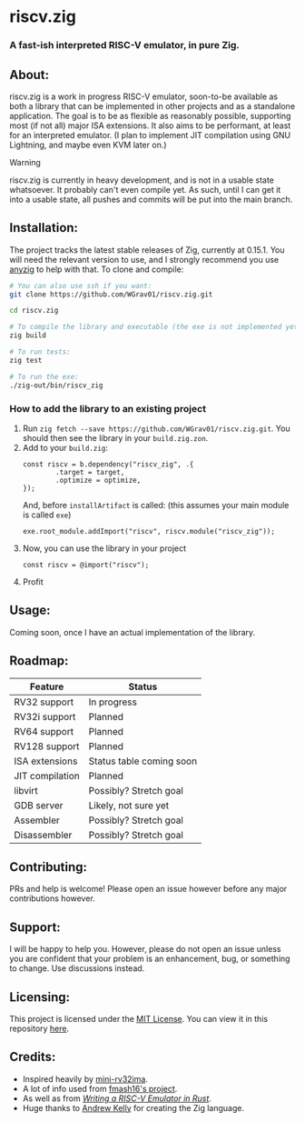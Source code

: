 # riscv.zig

### A fast-ish interpreted RISC-V emulator, in pure Zig.

## About:
<p>riscv.zig is a work in progress RISC-V emulator, soon-to-be available as both a library that can be implemented in other projects and as a standalone application. The goal is to be as flexible as reasonably possible, supporting most (if not all) major ISA extensions. It also aims to be performant, at least for an interpreted emulator. (I plan to implement JIT compilation using GNU Lightning, and maybe even KVM later on.)<p>

> [!WARNING]
> riscv.zig is currently in heavy development, and is not in a usable state whatsoever. It probably can't even compile yet. As such, until I can get it into a usable state, all pushes and commits will be put into the main branch.

## Installation: 
The project tracks the latest stable releases of Zig, currently at 0.15.1. You will need the relevant version to use, and I strongly recommend you use [anyzig](https://github.com/marler8997/anyzig) to help with that. To clone and compile:
```bash
# You can also use ssh if you want:
git clone https://github.com/WGrav01/riscv.zig.git

cd riscv.zig

# To compile the library and executable (the exe is not implemented yet!):
zig build

# To run tests:
zig test

# To run the exe:
./zig-out/bin/riscv_zig
```
### How to add the library to an existing project
1) Run `zig fetch --save https://github.com/WGrav01/riscv.zig.git`. You should then see the library in your `build.zig.zon`.
2) Add to your `build.zig`:
    ```zig
    const riscv = b.dependency("riscv_zig", .{
            .target = target,
            .optimize = optimize,
    });
    ```
    And, before `installArtifact` is called: (this assumes your main module is called `exe`)
    ```zig
    exe.root_module.addImport("riscv", riscv.module("riscv_zig"));
    ```
3) Now, you can use the library in your project 
    ```zig
    const riscv = @import("riscv");
    ```
4) Profit

## Usage:
Coming soon, once I have an actual implementation of the library.

## Roadmap:
| Feature         | Status                   |
|-----------------|--------------------------|
| RV32 support    | In progress              |
| RV32i support   | Planned                  |
| RV64 support    | Planned                  |
| RV128 support   | Planned                  |
| ISA extensions  | Status table coming soon |
| JIT compilation | Planned                  |
| libvirt         | Possibly? Stretch goal   |
| GDB server      | Likely, not sure yet     |
| Assembler       | Possibly? Stretch goal   |
| Disassembler    | Possibly? Stretch goal   |

## Contributing:
PRs and help is welcome! Please open an issue however before any major contributions however.

## Support:
I will be happy to help you. However, please do not open an issue unless you are confident that your problem is an enhancement, bug, or something to change. Use discussions instead.

## Licensing:
This project is licensed under the [MIT License](https://opensource.org/license/MIT). You can view it in this repository [here](https://github.com/WGrav01/riscv.zig/blob/main/LICENSE.md).

## Credits:
- Inspired heavily by [mini-rv32ima](https://github.com/cnlohr/mini-rv32ima).
- A lot of info used from [fmash16's project](https://fmash16.github.io/content/posts/riscv-emulator-in-c.html).
- As well as from *[Writing a RISC-V Emulator in Rust](https://book.rvemu.app/index.html)*.
- Huge thanks to [Andrew Kelly](https://andrewkelley.me/) for creating the Zig language.
